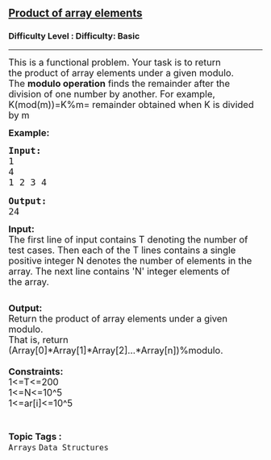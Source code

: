 <h2><a href="https://www.geeksforgeeks.org/problems/product-of-array-element/1?page=1&category=Arrays,Strings&difficulty=Basic&sortBy=submissions">Product of array elements</a></h2><h3>Difficulty Level : Difficulty: Basic</h3><hr><div class="problems_problem_content__Xm_eO"><p><span style="font-size:18px">This is a functional problem. Your task is to return the&nbsp;product of array elements under a given modulo. </span><br>
<span style="font-size:18px">The <strong>modulo operation</strong> finds the remainder after the division of one number by another. For example, K(mod(m))=K%m= remainder obtained when K is divided by m</span></p>

<p><span style="font-size:18px"><strong>Example:</strong></span></p>

<pre><span style="font-size:18px"><strong>Input:
</strong></span><span style="font-size:18px">1
4
1 2 3 4</span>

<span style="font-size:18px"><strong>Output:
</strong></span><span style="font-size:18px">24</span></pre>

<p><span style="font-size:18px"><strong>Input:</strong><br>
The first line of input contains T denoting the number of test cases. Then each of the T lines contains a single positive integer N denotes the number of elements in the array. The next line contains 'N' integer elements of the&nbsp;array.</span></p>

<p><br>
<span style="font-size:18px"><strong>Output:</strong></span><br>
<span style="font-size:18px">Return the product of array elements under a given modulo.<br>
That is, return (Array[0]*Array[1]*Array[2]...*Array[n])%modulo.<br>
<br>
<strong>Constraints:</strong></span><br>
<span style="font-size:18px">1&lt;=T&lt;=200<br>
1&lt;=N&lt;=10^5<br>
1&lt;=ar[i]&lt;=10^5</span></p>
</div><br><p><span style=font-size:18px><strong>Topic Tags : </strong><br><code>Arrays</code>&nbsp;<code>Data Structures</code>&nbsp;